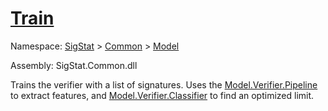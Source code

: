 # [Train](./Verifier-100664116.md)

Namespace: [SigStat]() > [Common](./../../README.md) > [Model](./../README.md)

Assembly: SigStat.Common.dll

Trains the verifier with a list of signatures. Uses the [Model.Verifier.Pipeline](https://github.com/hargitomi97/sigstat/blob/master/docs/md/SigStat/Common/Model/Verifier.md) to extract features,  and [Model.Verifier.Classifier](https://github.com/hargitomi97/sigstat/blob/master/docs/md/SigStat/Common/Model/Verifier.md) to find an optimized limit.
